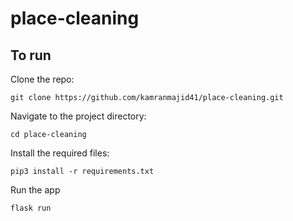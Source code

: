 # place-cleaning

## To run 

Clone the repo: 
```
git clone https://github.com/kamranmajid41/place-cleaning.git
```

Navigate to the project directory: 
```
cd place-cleaning
```

Install the required files: 
```
pip3 install -r requirements.txt
```

Run the app 
``` 
flask run 
```

